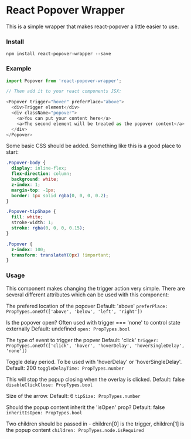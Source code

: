 # React Popover Wrapper
This is a simple wrapper that makes react-popover a little easier to use.

### Install
`npm install react-popover-wrapper --save`

### Example
```javascript
import Popover from 'react-popover-wrapper';

// Then add it to your react components JSX:

<Popover trigger="hover" preferPlace="above">
  <div>Trigger element</div>
  <div className="popover">
    <a>You can put your content here</a>
    <a>The second element will be treated as the popover content</a>
  </div>
</Popover>

```

Some basic CSS should be added. Something like this is a good place to start:
```CSS
.Popover-body {
  display: inline-flex;
  flex-direction: column;
  background: white;
  z-index: 1;
  margin-top: -1px;
  border: 1px solid rgba(0, 0, 0, 0.2);
}

.Popover-tipShape {
  fill: white;
  stroke-width: 1;
  stroke: rgba(0, 0, 0, 0.15);
}

.Popover {
  z-index: 100;
  transform: translateY(0px) !important;
}
```

### Usage
This component makes changing the trigger action very simple. There are several different attributes which can be used with this component:

The prefered location of the popover
Default: 'above'
`preferPlace: PropTypes.oneOf(['above', 'below', 'left', 'right'])`

Is the popover open? Often used with trigger === 'none' to control state externally
Default: undefined
`open: PropTypes.bool`

The type of event to trigger the popver
Default: 'click'
`trigger: PropTypes.oneOf(['click', 'hover', 'hoverDelay', 'hoverSingleDelay', 'none'])`

Toggle delay period. To be used with 'hoverDelay' or 'hoverSingleDelay'.
Default: 200
`toggleDelayTime: PropTypes.number`

This will stop the popup closing when the overlay is clicked.
Default: false
`disableClickClose: PropTypes.bool`

Size of the arrow.
Default: 6
`tipSize: PropTypes.number`

Should the popup content inherit the 'isOpen' prop?
Default: false
`inheritIsOpen: PropTypes.bool`

Two children should be passed in - children[0] is the trigger, children[1] is the popup content
`children: PropTypes.node.isRequired`
